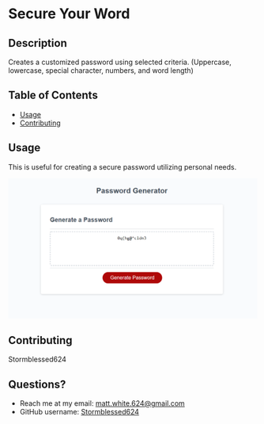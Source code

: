 
  # Secure Your Word
  

  ## Description
  Creates a customized password using selected criteria. (Uppercase, lowercase, special character, numbers, and word length)

  ## Table of Contents
  * [Usage](#usage)
  * [Contributing](#contributing)
  
  ## Usage
  This is useful for creating a secure password utilizing personal needs.

  ![alt text](Develop/assets/Password-Generator.png)

  ## Contributing
  Stormblessed624

  ## Questions?
  - Reach me at my email: matt.white.624@gmail.com
  - GitHub username: [Stormblessed624](https://github.com/Stormblessed624/)

  

